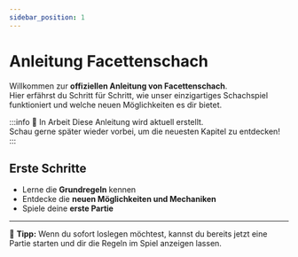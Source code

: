 ```yaml
---
sidebar_position: 1
---
```


# Anleitung Facettenschach

Willkommen zur **offiziellen Anleitung von Facettenschach**. \
Hier erfährst du Schritt für Schritt, wie unser einzigartiges Schachspiel funktioniert und welche neuen Möglichkeiten es dir bietet.

:::info 🚧 In Arbeit
Diese Anleitung wird aktuell erstellt.  
Schau gerne später wieder vorbei, um die neuesten Kapitel zu entdecken!
:::

## Erste Schritte

- Lerne die **Grundregeln** kennen  
- Entdecke die **neuen Möglichkeiten und Mechaniken**  
- Spiele deine **erste Partie**  

---

📌 **Tipp:** Wenn du sofort loslegen möchtest, kannst du bereits jetzt eine Partie starten und dir die Regeln im Spiel anzeigen lassen.
